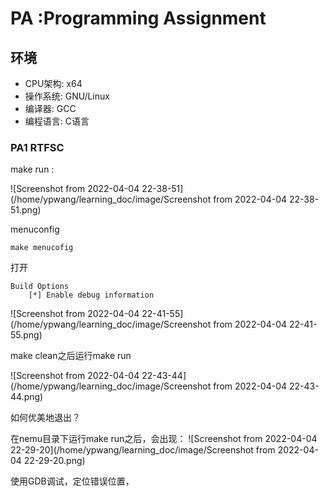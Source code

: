 # PA :Programming Assignment

## 环境

- CPU架构: x64
- 操作系统: GNU/Linux
- 编译器: GCC
- 编程语言: C语言











### PA1 RTFSC



make run :

![Screenshot from 2022-04-04 22-38-51](/home/ypwang/learning_doc/image/Screenshot from 2022-04-04 22-38-51.png)

menuconfig 

```shell
make menucofig
```

打开

```shell
Build Options
	[*] Enable debug information
```



![Screenshot from 2022-04-04 22-41-55](/home/ypwang/learning_doc/image/Screenshot from 2022-04-04 22-41-55.png)

make clean之后运行make run

![Screenshot from 2022-04-04 22-43-44](/home/ypwang/learning_doc/image/Screenshot from 2022-04-04 22-43-44.png)



如何优美地退出？

在nemu目录下运行make run之后，会出现：
![Screenshot from 2022-04-04 22-29-20](/home/ypwang/learning_doc/image/Screenshot from 2022-04-04 22-29-20.png)

使用GDB调试，定位错误位置，

